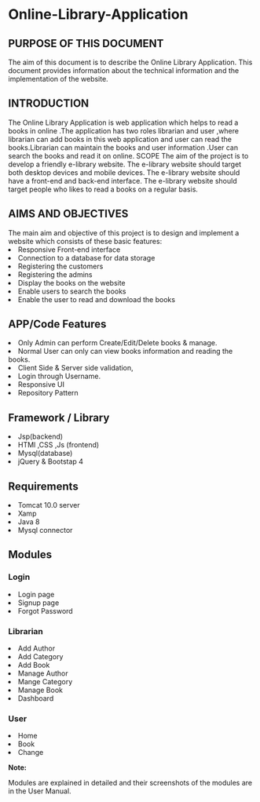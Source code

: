 # Online-Library-Application
<h2>PURPOSE OF THIS DOCUMENT</h2>
 The aim of this document is to describe the Online Library Application. This document provides information about the technical information and the implementation of the website.
<h2>INTRODUCTION</h2> 
<p>The Online Library Application is web application which helps to read a books in online .The application has two roles librarian and user ,where librarian can add books in this web application and user can read the books.Librarian can maintain the books and user information .User can search the books and read it on online.
SCOPE The aim of the project is to develop a friendly e-library  website. The e-library website should target both desktop devices and mobile devices. The e-library website should have a front-end and back-end interface. The e-library website should target people who likes to read a books on  a regular basis.</p>
<h2>AIMS AND OBJECTIVES</h2>
The main aim and objective of this project is to design and implement a website which consists of these basic features:

<li>Responsive Front-end interface
<li>Connection to a database for data storage
<li>Registering the customers
<li>Registering the admins
<li>Display the books on the website
<li>Enable users to search the books
<li>Enable the user to read and download the books
  <h2>APP/Code Features</h2>
<li>Only Admin can perform Create/Edit/Delete books & manage.
<li>Normal User can only can view books information and reading the books.
<li>Client Side & Server side validation,
<li>Login through  Username.
<li>Responsive UI
<li>Repository Pattern
  <h2>Framework / Library</h2>
<li>Jsp(backend)
<li>HTMl ,CSS ,Js (frontend)
<li>Mysql(database)
<li>jQuery & Bootstap 4
  <h2>Requirements</h2>
<li>Tomcat 10.0 server
<li>Xamp 
<li>Java 8
<li>Mysql connector

  <h2>Modules</h2>
  <h3>Login</h3>
<li>Login page
<li>Signup page
<li>Forgot Password
  <h3>Librarian</h3>
<li>Add Author
<li>Add Category
<li>Add Book
<li>Manage Author
<li>Mange Category
<li>Manage Book
<li>Dashboard
  <h3>User</h3>
<li>Home
<li>Book
<li>Change 
  
  <b>Note:</b>
  <p>Modules are explained in detailed and their screenshots of the modules are in the User Manual.

